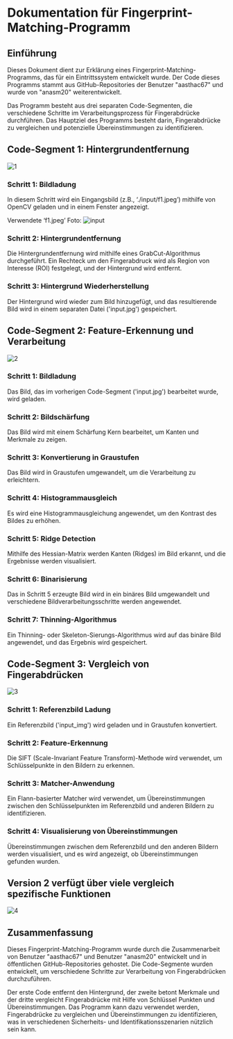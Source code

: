 # Dokumentation für Fingerprint-Matching-Programm

## Einführung
Dieses Dokument dient zur Erklärung eines Fingerprint-Matching-Programms, das für ein Eintrittssystem entwickelt wurde. Der Code dieses Programms stammt aus GitHub-Repositories der Benutzer "aasthac67" und wurde von "anasm20" weiterentwickelt. 

Das Programm besteht aus drei separaten Code-Segmenten, die verschiedene Schritte im Verarbeitungsprozess für Fingerabdrücke durchführen. Das Hauptziel des Programms besteht darin, Fingerabdrücke zu vergleichen und potenzielle Übereinstimmungen zu identifizieren.

## Code-Segment 1: Hintergrundentfernung
![1](https://github.com/anasm20/Fingerprint-Matching/assets/112882511/9cd44a85-4328-4349-ad25-b2aaf2bce21d)



### Schritt 1: Bildladung
In diesem Schritt wird ein Eingangsbild (z.B., ‘./input/f1.jpeg’) mithilfe von OpenCV geladen und in einem Fenster angezeigt.

Verwendete ‘f1.jpeg’ Foto:
![input](https://github.com/anasm20/Fingerprint-Matching/assets/112882511/0add8910-67d2-4bd3-b473-80a4053be39c)


### Schritt 2: Hintergrundentfernung
Die Hintergrundentfernung wird mithilfe eines GrabCut-Algorithmus durchgeführt. Ein Rechteck um den Fingerabdruck wird als Region von Interesse (ROI) festgelegt, und der Hintergrund wird entfernt.

### Schritt 3: Hintergrund Wiederherstellung
Der Hintergrund wird wieder zum Bild hinzugefügt, und das resultierende Bild wird in einem separaten Datei ('input.jpg') gespeichert.

## Code-Segment 2: Feature-Erkennung und Verarbeitung
![2](https://github.com/anasm20/Fingerprint-Matching/assets/112882511/a431ad35-82f3-4683-8391-2f3f3a76771a)



### Schritt 1: Bildladung
Das Bild, das im vorherigen Code-Segment ('input.jpg') bearbeitet wurde, wird geladen.

### Schritt 2: Bildschärfung
Das Bild wird mit einem Schärfung Kern bearbeitet, um Kanten und Merkmale zu zeigen.

### Schritt 3: Konvertierung in Graustufen
Das Bild wird in Graustufen umgewandelt, um die Verarbeitung zu erleichtern.

### Schritt 4: Histogrammausgleich
Es wird eine Histogrammausgleichung angewendet, um den Kontrast des Bildes zu erhöhen.

### Schritt 5: Ridge Detection
Mithilfe des Hessian-Matrix werden Kanten (Ridges) im Bild erkannt, und die Ergebnisse werden visualisiert.

### Schritt 6: Binarisierung
Das in Schritt 5 erzeugte Bild wird in ein binäres Bild umgewandelt und verschiedene Bildverarbeitungsschritte werden angewendet.

### Schritt 7: Thinning-Algorithmus
Ein Thinning- oder Skeleton-Sierungs-Algorithmus wird auf das binäre Bild angewendet, und das Ergebnis wird gespeichert.

## Code-Segment 3: Vergleich von Fingerabdrücken
![3](https://github.com/anasm20/Fingerprint-Matching/assets/112882511/abe07196-12a1-4e79-b383-ad6722efd0dd)


### Schritt 1: Referenzbild Ladung
Ein Referenzbild ('input_img') wird geladen und in Graustufen konvertiert.

### Schritt 2: Feature-Erkennung
Die SIFT (Scale-Invariant Feature Transform)-Methode wird verwendet, um Schlüsselpunkte in den Bildern zu erkennen.

### Schritt 3: Matcher-Anwendung
Ein Flann-basierter Matcher wird verwendet, um Übereinstimmungen zwischen den Schlüsselpunkten im Referenzbild und anderen Bildern zu identifizieren.

### Schritt 4: Visualisierung von Übereinstimmungen
Übereinstimmungen zwischen dem Referenzbild und den anderen Bildern werden visualisiert, und es wird angezeigt, ob Übereinstimmungen gefunden wurden.

## Version 2 verfügt über viele vergleich spezifische Funktionen
![4](https://github.com/anasm20/Fingerprint-Matching/assets/112882511/194ab95a-df49-49aa-9d8c-79717f1ddf49)



## Zusammenfassung
Dieses Fingerprint-Matching-Programm wurde durch die Zusammenarbeit von Benutzer "aasthac67" und Benutzer "anasm20" entwickelt und in öffentlichen GitHub-Repositories gehostet. Die Code-Segmente wurden entwickelt, um verschiedene Schritte zur Verarbeitung von Fingerabdrücken durchzuführen. 

Der erste Code entfernt den Hintergrund, der zweite betont Merkmale und der dritte vergleicht Fingerabdrücke mit Hilfe von Schlüssel Punkten und Übereinstimmungen. Das Programm kann dazu verwendet werden, Fingerabdrücke zu vergleichen und Übereinstimmungen zu identifizieren, was in verschiedenen Sicherheits- und Identifikationsszenarien nützlich sein kann.


